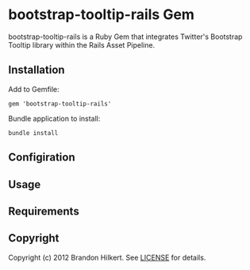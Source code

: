 bootstrap-tooltip-rails Gem
=======================

bootstrap-tooltip-rails is a Ruby Gem that integrates Twitter's Bootstrap Tooltip library within the Rails Asset Pipeline.

Installation
-----

Add to Gemfile:

    gem 'bootstrap-tooltip-rails'

Bundle application to install:

    bundle install

Configiration
---

Usage
---


Requirements
----


Copyright
---
Copyright (c) 2012 Brandon Hilkert.
See [LICENSE][] for details.

[license]: https://github.com/brandonhilkert/bootstrap-tooltip-rails/blob/master/LICENSE